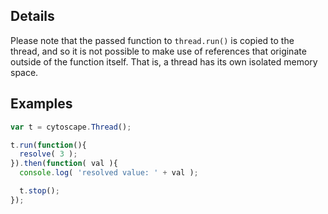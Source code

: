 ## Details

Please note that the passed function to `thread.run()` is copied to the thread, and so it is not possible to make use of references that originate outside of the function itself.  That is, a thread has its own isolated memory space.

## Examples

```js
var t = cytoscape.Thread();

t.run(function(){
  resolve( 3 );
}).then(function( val ){
  console.log( 'resolved value: ' + val );

  t.stop();
});
```